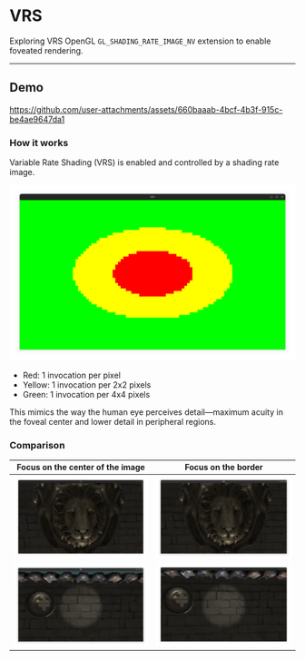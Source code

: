 # VRS
Exploring VRS OpenGL `GL_SHADING_RATE_IMAGE_NV` extension to enable foveated rendering.

---

## Demo


https://github.com/user-attachments/assets/660baaab-4bcf-4b3f-915c-be4ae9647da1



### How it works


Variable Rate Shading (VRS) is enabled and controlled by a shading rate image.


![a](resources/media/view_shading.png)

- Red: 1 invocation per pixel
- Yellow: 1 invocation per 2x2 pixels
- Green: 1 invocation per 4x4 pixels

This mimics the way the human eye perceives detail—maximum acuity in the foveal center and lower detail in peripheral regions.

### Comparison


Focus on the center of the image             |  Focus on the border
:-------------------------:|:-------------------------:
![](resources/media/lion_focus.png)  |  ![](resources/media/lion_not_focus.png)
![](resources/media/wall_focus.png)  |  ![](resources/media/wall_not_focus.png)
